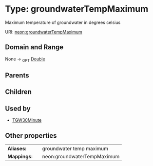 
# Type: groundwaterTempMaximum


Maximum temperature of groundwater in degrees celsius

URI: [neon:groundwaterTempMaximum](https://data.neonscience.org/groundwaterTempMaximum)


## Domain and Range

None ->  <sub>OPT</sub> [Double](types/Double.md)

## Parents


## Children


## Used by

 * [TGW30Minute](TGW30Minute.md)

## Other properties

|  |  |  |
| --- | --- | --- |
| **Aliases:** | | groundwater temp maximum |
| **Mappings:** | | neon:groundwaterTempMaximum |

